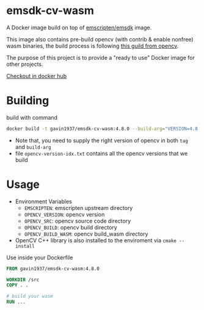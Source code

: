 # emsdk-cv-wasm

A Docker image build on top of [emscripten/emsdk](https://hub.docker.com/r/emscripten/emsdk) image.

This image also contains pre-build opencv (with contrib & enable nonfree) wasm binaries, the build process is following [this guild from opencv](https://docs.opencv.org/3.4/d4/da1/tutorial_js_setup.html).

The purpose of this project is to provide a "ready to use" Docker image for other projects.

[Checkout in docker hub](https://hub.docker.com/repository/docker/gavin1937/emsdk-cv-wasm/general)

# Building

build with command

```sh
docker build -t gavin1937/emsdk-cv-wasm:4.8.0 --build-arg="VERSION=4.8.0" .
```

* Note that, you need to supply the right version of opencv in both `tag` and `build-arg`
* file `opencv-version-idx.txt` contains all the opencv versions that we build

# Usage

* Environment Variables
  * `EMSCRIPTEN`: emscripten upstream directory
  * `OPENCV_VERSION`: opencv version
  * `OPENCV_SRC`: opencv source code directory
  * `OPENCV_BUILD`: opencv build directory
  * `OPENCV_BUILD_WASM`: opencv build_wasm directory
* OpenCV C++ library is also installed to the enviroment via `cmake --install`

Use inside your Dockerfile

```dockerfile
FROM gavin1937/emsdk-cv-wasm:4.8.0

WORKDIR /src
COPY . .

# build your wasm
RUN ...
```
